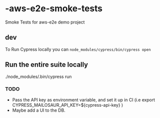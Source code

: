 # -aws-e2e-smoke-tests
Smoke Tests for  aws-e2e demo project



## dev
To Run Cypress locally you can `node_modules/cypress/bin/cypress open`

## Run the entire suite locally
./node_modules/.bin/cypress run
### TODO
* Pass the API key as environment variable, and set it up in CI (i.e export CYPRESS_MAILOSAUR_API_KEY=${cypress-api-key} <command> )
* Maybe add a UI to the DB.